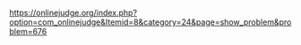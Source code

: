 https://onlinejudge.org/index.php?option=com_onlinejudge&Itemid=8&category=24&page=show_problem&problem=676
